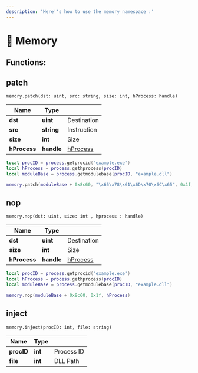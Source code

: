```yaml
---
description: 'Here''s how to use the memory namespace :'
---
```


# 🔋 Memory

## Functions:

## patch

`memory.patch(dst: uint, src: string, size: int, hProcess: handle)`

| Name         | Type       |                                    |
| ------------ | ---------- | ---------------------------------- |
| **dst**      | **uint**   | Destination                        |
| **src**      | **string** | Instruction                        |
| **size**     | **int**    | Size                               |
| **hProcess** | **handle** | [hProcess](process.md#gethprocess) |

```lua
local procID = process.getprocid("example.exe")
local hProcess = process.gethprocess(procID)
local moduleBase = process.getmodulebase(procID, "example.dll")

memory.patch(moduleBase + 0x8c60, "\x65\x78\x61\x6D\x70\x6C\x65", 0x1f, hProcess)
```

## nop

`memory.nop(dst: uint, size: int , hprocess : handle)`

| Name         | Type       |                                    |
| ------------ | ---------- | ---------------------------------- |
| **dst**      | **uint**   | Destination                        |
| **size**     | **int**    | Size                               |
| **hProcess** | **handle** | [hProcess](process.md#gethprocess) |

```lua
local procID = process.getprocid("example.exe")
local hProcess = process.gethprocess(procID)
local moduleBase = process.getmodulebase(procID, "example.dll")

memory.nop(moduleBase + 0x8c60, 0x1f, hProcess)
```

## inject

`memory.inject(procID: int, file: string)`

| Name       | Type    |            |
| ---------- | ------- | ---------- |
| **procID** | **int** | Process ID |
| **file**   | **int** | DLL Path   |
